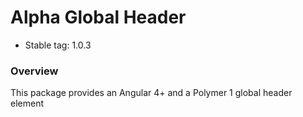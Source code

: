 # Alpha Global Header

* Stable tag: 1.0.3

### Overview

This package provides an Angular 4+ and a Polymer 1 global header element
